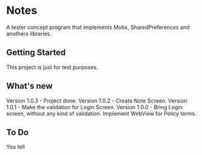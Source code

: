# Notes

A tester concept program that implements Mobx, SharedPreferences and anothers libraries.  

## Getting Started  

This project is just for test purposes. 

## What's new  

Version 1.0.3 - Project done.
Version 1.0.2 - Create Note Screen. 
Version 1.0.1 - Make the validation for Login Screen. 
Version 1.0.0 - Bring Login screen, without any kind of validation. Implement WebView for Policy terms.  

## To Do  

You tell
